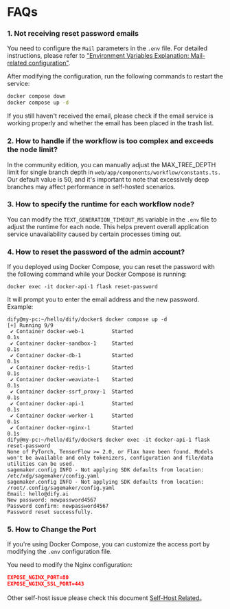 # FAQs

### 1. Not receiving reset password emails

You need to configure the `Mail` parameters in the `.env` file. For detailed instructions, please refer to ["Environment Variables Explanation: Mail-related configuration"](https://docs.dify.ai/getting-started/install-self-hosted/environments#mail-related-configuration).

After modifying the configuration, run the following commands to restart the service:

```bash
docker compose down
docker compose up -d
```

If you still haven't received the email, please check if the email service is working properly and whether the email has been placed in the trash list.

### 2. How to handle if the workflow is too complex and exceeds the node limit?

In the community edition, you can manually adjust the MAX\_TREE\_DEPTH limit for single branch depth in `web/app/components/workflow/constants.ts.` Our default value is 50, and it's important to note that excessively deep branches may affect performance in self-hosted scenarios.

### 3. How to specify the runtime for each workflow node?

You can modify the `TEXT_GENERATION_TIMEOUT_MS` variable in the `.env` file to adjust the runtime for each node. This helps prevent overall application service unavailability caused by certain processes timing out.

### 4. How to reset the password of the admin account?

If you deployed using Docker Compose, you can reset the password with the following command while your Docker Compose is running:

```
docker exec -it docker-api-1 flask reset-password
```

It will prompt you to enter the email address and the new password. Example:

```
dify@my-pc:~/hello/dify/docker$ docker compose up -d
[+] Running 9/9
 ✔ Container docker-web-1         Started                                                              0.1s 
 ✔ Container docker-sandbox-1     Started                                                              0.1s 
 ✔ Container docker-db-1          Started                                                              0.1s 
 ✔ Container docker-redis-1       Started                                                              0.1s 
 ✔ Container docker-weaviate-1    Started                                                              0.1s 
 ✔ Container docker-ssrf_proxy-1  Started                                                              0.1s 
 ✔ Container docker-api-1         Started                                                              0.1s 
 ✔ Container docker-worker-1      Started                                                              0.1s 
 ✔ Container docker-nginx-1       Started                                                              0.1s 
dify@my-pc:~/hello/dify/docker$ docker exec -it docker-api-1 flask reset-password
None of PyTorch, TensorFlow >= 2.0, or Flax have been found. Models won't be available and only tokenizers, configuration and file/data utilities can be used.
sagemaker.config INFO - Not applying SDK defaults from location: /etc/xdg/sagemaker/config.yaml
sagemaker.config INFO - Not applying SDK defaults from location: /root/.config/sagemaker/config.yaml
Email: hello@dify.ai
New password: newpassword4567
Password confirm: newpassword4567
Password reset successfully.
```

### 5. How to Change the Port&#x20;

If you're using Docker Compose, you can customize the access port by modifying the `.env` configuration file.&#x20;

You need to modify the Nginx configuration:

```json
EXPOSE_NGINX_PORT=80
EXPOSE_NGINX_SSL_PORT=443
```


Other self-host issue please check this document [Self-Host Related](../../learn-more/faq/install-faq.md)。